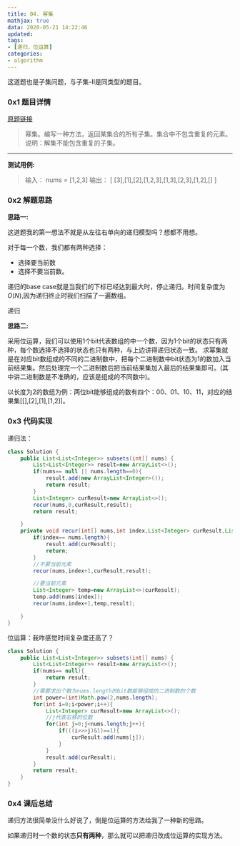 ```yaml
---
title: 04. 幂集
mathjax: true
data: 2020-05-21 14:22:46
updated:
tags:
- [递归，位运算]
categories:
- algorithm
---
```


这道题也是子集问题，与子集-II是同类型的题目。

### 0x1 题目详情

[原题链接](https://leetcode-cn.com/problems/power-set-lcci/)

> 幂集。编写一种方法，返回某集合的所有子集。集合中不包含重复的元素。
说明：解集不能包含重复的子集。
---

**测试用例:**

> 输入： nums = [1,2,3]
 输出：
[
  [3],[1],[2],[1,2,3],[1,3],[2,3],[1,2],[]
]

### 0x2 解题思路

**思路一:**

这道题我的第一想法不就是从左往右单向的递归模型吗？想都不用想。

对于每一个数，我们都有两种选择：

- 选择要当前数
- 选择不要当前数。

递归的base case就是当我们的下标已经达到最大时，停止递归。时间复杂度为$O(N)$,因为递归终止时我们扫描了一遍数组。

递归

**思路二:**

采用位运算，我们可以使用1个bit代表数组的中一个数，因为1个bit的状态只有两种，每个数选择不选择的状态也只有两种，与上边讲得递归状态一致。
求幂集就是在对应bit数组成的不同的二进制数中，把每个二进制数中bit状态为1的数加入当前结果集。然后处理完一个二进制数后把当前结果集加入最后的结果集即可。(其中讲二进制数是不准确的，应该是组成的不同数中)。

以长度为2的数组为例：两位bit能够组成的数有四个：00、01、10、11，对应的结果集[[],[2],[1],[1,2]]。

### 0x3 代码实现

递归法：

``` java 
class Solution {
    public List<List<Integer>> subsets(int[] nums) {
        List<List<Integer>> result=new ArrayList<>();
        if(nums== null || nums.length==0){
            result.add(new ArrayList<Integer>());
            return result;
        }
        List<Integer> curResult=new ArrayList<>();
        recur(nums,0,curResult,result);
        return result;

    }
    private void recur(int[] nums,int index,List<Integer> curResult,List<List<Integer>> result){
        if(index== nums.length){
            result.add(curResult);
            return;
        }
        //不要当前元素
        recur(nums,index+1,curResult,result);

        //要当前元素
        List<Integer> temp=new ArrayList<>(curResult);
        temp.add(nums[index]);
        recur(nums,index+1,temp,result);

    }
}

```

位运算：我咋感觉时间复杂度还高了？

``` java
class Solution {
    public List<List<Integer>> subsets(int[] nums) {
        List<List<Integer>> result=new ArrayList<>();
        if(nums== null){
            return result;
        }
        //需要求出个数为nums.length的bit数能够组成的二进制数的个数
        int power=(int)Math.pow(2,nums.length);
        for(int i=0;i<power;i++){
            List<Integer> curResult=new ArrayList<>();
            //j代表右移的位数
            for(int j=0;j<nums.length;j++){
                if(((i>>>j)&1)==1){
                    curResult.add(nums[j]);
                }
            }
            result.add(curResult);
        }
        return result;
    }
}
```

### 0x4 课后总结

递归方法很简单没什么好说了，倒是位运算的方法给我了一种新的思路。

如果递归时一个数的状态**只有两种**，那么就可以把递归改成位运算的实现方法。